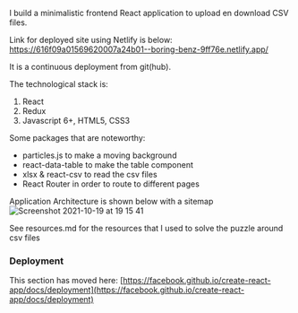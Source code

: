I build a minimalistic frontend React application to upload en download CSV files. 

Link for deployed site using Netlify is below:
https://616f09a01569620007a24b01--boring-benz-9ff76e.netlify.app/

It is a continuous deployment from git(hub).

The technological stack is:
1) React
2) Redux
3) Javascript 6+, HTML5, CSS3

Some packages that are noteworthy:
- particles.js to make a moving background
- react-data-table to make the table component
- xlsx & react-csv to read the csv files
- React Router in order to route to different pages


Application Architecture is shown below with a sitemap
![Screenshot 2021-10-19 at 19 15 41](https://user-images.githubusercontent.com/65345557/137959532-9d6557dd-d450-451f-9b68-e0bf55644b86.png)


See resources.md for the resources that I used to solve the puzzle around csv files

### Deployment

This section has moved here: [https://facebook.github.io/create-react-app/docs/deployment](https://facebook.github.io/create-react-app/docs/deployment)
